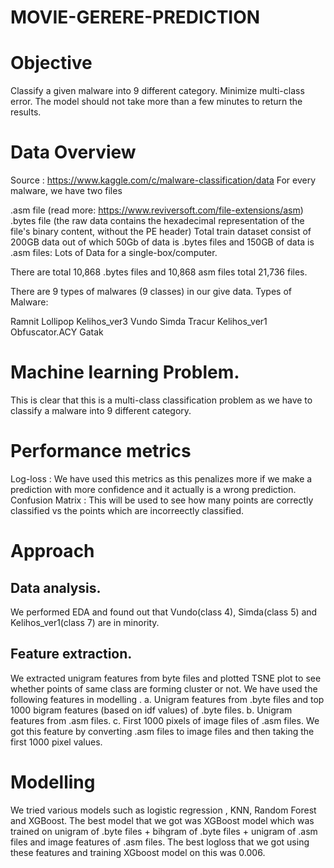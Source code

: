 # MOVIE-GERERE-PREDICTION

# Objective

Classify a given malware into 9 different category.
Minimize multi-class error.
The model should not take more than a few minutes to return the results.
# Data Overview

Source : https://www.kaggle.com/c/malware-classification/data For every malware, we have two files

.asm file (read more: https://www.reviversoft.com/file-extensions/asm) .bytes file (the raw data contains the hexadecimal representation of the file's binary content, without the PE header)
Total train dataset consist of 200GB data out of which 50Gb of data is .bytes files and 150GB of data is .asm files: Lots of Data for a single-box/computer.

There are total 10,868 .bytes files and 10,868 asm files total 21,736 files.

There are 9 types of malwares (9 classes) in our give data. Types of Malware:

Ramnit
Lollipop
Kelihos_ver3
Vundo
Simda
Tracur
Kelihos_ver1
Obfuscator.ACY
Gatak
# Machine learning Problem.

This is clear that this is a multi-class classification problem as we have to classify a malware into 9 different category.

# Performance metrics

Log-loss : We have used this metrics as this penalizes more if we make a prediction with more confidence and it actually is a wrong prediction.
Confusion Matrix : This will be used to see how many points are correctly classified vs the points which are incorreectly classified.
# Approach
## Data analysis.
We performed EDA and found out that Vundo(class 4), Simda(class 5) and Kelihos_ver1(class 7) are in minority.
## Feature extraction.
We extracted unigram features from byte files and plotted TSNE plot to see whether points of same class are forming cluster or not.
We have used the following features in modelling . a. Unigram features from .byte files and top 1000 bigram features (based on idf values) of .byte files. b. Unigram features from .asm files. c. First 1000 pixels of image files of .asm files. We got this feature by converting .asm files to image files and then taking the first 1000 pixel values.
# Modelling
We tried various models such as logistic regression , KNN, Random Forest and XGBoost. The best model that we got was XGBoost model which was trained on unigram of .byte files + bihgram of .byte files + unigram of .asm files and image features of .asm files. The best logloss that we got using these features and training XGboost model on this was 0.006.
